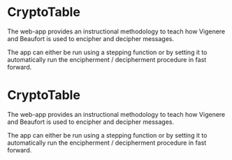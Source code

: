 # CryptoTable
The web-app provides an instructional methodology to teach how Vigenere and
Beaufort is used to encipher and decipher messages.

The app can either be run using a stepping function or by setting it to
automatically run the encipherment / decipherment procedure in fast forward.

# CryptoTable
The web-app provides an instructional methodology to teach how Vigenere and
Beaufort is used to encipher and decipher messages.

The app can either be run using a stepping function or by setting it to
automatically run the encipherment / decipherment procedure in fast forward.
